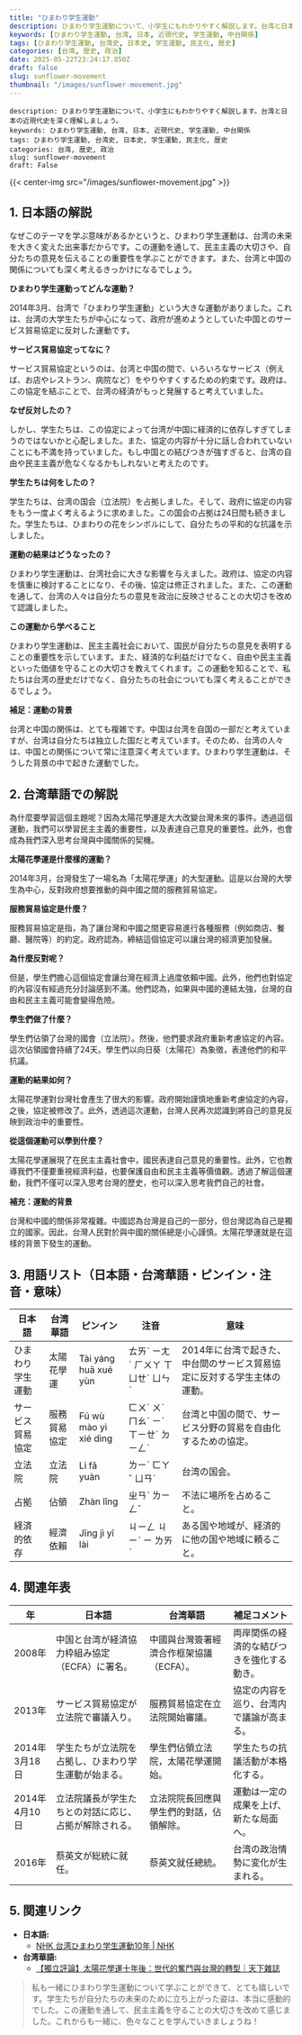 ```yaml
---
title: "ひまわり学生運動"
description: ひまわり学生運動について、小学生にもわかりやすく解説します。台湾と日本の近現代史を深く理解しましょう。
keywords: [ひまわり学生運動, 台湾, 日本, 近現代史, 学生運動, 中台関係]
tags: [ひまわり学生運動, 台湾史, 日本史, 学生運動, 民主化, 歴史]
categories: [台湾, 歴史, 政治]
date: 2025-05-22T23:24:17.850Z
draft: false
slug: sunflower-movement
thumbnail: "/images/sunflower-movement.jpg"
---
```


```
description: ひまわり学生運動について、小学生にもわかりやすく解説します。台湾と日本の近現代史を深く理解しましょう。
keywords: ひまわり学生運動, 台湾, 日本, 近現代史, 学生運動, 中台関係
tags: ひまわり学生運動, 台湾史, 日本史, 学生運動, 民主化, 歴史
categories: 台湾, 歴史, 政治
slug: sunflower-movement
draft: False
```

{{< center-img src="/images/sunflower-movement.jpg" >}}

## 1. 日本語の解説

なぜこのテーマを学ぶ意味があるかというと、ひまわり学生運動は、台湾の未来を大きく変えた出来事だからです。この運動を通して、民主主義の大切さや、自分たちの意見を伝えることの重要性を学ぶことができます。また、台湾と中国の関係についても深く考えるきっかけになるでしょう。

**ひまわり学生運動ってどんな運動？**

2014年3月、台湾で「ひまわり学生運動」という大きな運動がありました。これは、台湾の大学生たちが中心になって、政府が進めようとしていた中国とのサービス貿易協定に反対した運動です。

**サービス貿易協定ってなに？**

サービス貿易協定というのは、台湾と中国の間で、いろいろなサービス（例えば、お店やレストラン、病院など）をやりやすくするための約束です。政府は、この協定を結ぶことで、台湾の経済がもっと発展すると考えていました。

**なぜ反対したの？**

しかし、学生たちは、この協定によって台湾が中国に経済的に依存しすぎてしまうのではないかと心配しました。また、協定の内容が十分に話し合われていないことにも不満を持っていました。もし中国との結びつきが強すぎると、台湾の自由や民主主義が危なくなるかもしれないと考えたのです。

**学生たちは何をしたの？**

学生たちは、台湾の国会（立法院）を占拠しました。そして、政府に協定の内容をもう一度よく考えるように求めました。この国会の占拠は24日間も続きました。学生たちは、ひまわりの花をシンボルにして、自分たちの平和的な抗議を示しました。

**運動の結果はどうなったの？**

ひまわり学生運動は、台湾社会に大きな影響を与えました。政府は、協定の内容を慎重に検討することになり、その後、協定は修正されました。また、この運動を通して、台湾の人々は自分たちの意見を政治に反映させることの大切さを改めて認識しました。

**この運動から学べること**

ひまわり学生運動は、民主主義社会において、国民が自分たちの意見を表明することの重要性を示しています。また、経済的な利益だけでなく、自由や民主主義といった価値を守ることの大切さを教えてくれます。この運動を知ることで、私たちは台湾の歴史だけでなく、自分たちの社会についても深く考えることができるでしょう。

**補足：運動の背景**

台湾と中国の関係は、とても複雑です。中国は台湾を自国の一部だと考えていますが、台湾は自分たちは独立した国だと考えています。そのため、台湾の人々は、中国との関係について常に注意深く考えています。ひまわり学生運動は、そうした背景の中で起きた運動でした。

## 2. 台湾華語での解説

為什麼要學習這個主題呢？因為太陽花學運是大大改變台灣未來的事件。透過這個運動，我們可以學習民主主義的重要性，以及表達自己意見的重要性。此外，也會成為我們深入思考台灣與中國關係的契機。

**太陽花學運是什麼樣的運動？**

2014年3月，台灣發生了一場名為「太陽花學運」的大型運動。這是以台灣的大學生為中心，反對政府想要推動的與中國之間的服務貿易協定。

**服務貿易協定是什麼？**

服務貿易協定是指，為了讓台灣和中國之間更容易進行各種服務（例如商店、餐廳、醫院等）的約定。政府認為，締結這個協定可以讓台灣的經濟更加發展。

**為什麼反對呢？**

但是，學生們擔心這個協定會讓台灣在經濟上過度依賴中國。此外，他們也對協定的內容沒有經過充分討論感到不滿。他們認為，如果與中國的連結太強，台灣的自由和民主主義可能會變得危險。

**學生們做了什麼？**

學生們佔領了台灣的國會（立法院）。然後，他們要求政府重新考慮協定的內容。這次佔領國會持續了24天。學生們以向日葵（太陽花）為象徵，表達他們的和平抗議。

**運動的結果如何？**

太陽花學運對台灣社會產生了很大的影響。政府開始謹慎地重新考慮協定的內容，之後，協定被修改了。此外，透過這次運動，台灣人民再次認識到將自己的意見反映到政治中的重要性。

**從這個運動可以學到什麼？**

太陽花學運展現了在民主主義社會中，國民表達自己意見的重要性。此外，它也教導我們不僅要重視經濟利益，也要保護自由和民主主義等價值觀。透過了解這個運動，我們不僅可以深入思考台灣的歷史，也可以深入思考我們自己的社會。

**補充：運動的背景**

台灣和中國的關係非常複雜。中國認為台灣是自己的一部分，但台灣認為自己是獨立的國家。因此，台灣人民對於與中國的關係總是小心謹慎。太陽花學運就是在這樣的背景下發生的運動。

## 3. 用語リスト（日本語・台湾華語・ピンイン・注音・意味）

| 日本語 | 台湾華語 | ピンイン | 注音 | 意味 |
|---|---|---|---|---|
| ひまわり学生運動 | 太陽花學運 | Tài yáng huā xué yùn | ㄊㄞˋ ㄧㄤˊ ㄏㄨㄚ ㄒㄩㄝˊ ㄩㄣˋ | 2014年に台湾で起きた、中台間のサービス貿易協定に反対する学生主体の運動。 |
| サービス貿易協定 | 服務貿易協定 | Fú wù mào yì xié dìng | ㄈㄨˊ ㄨˋ ㄇㄠˋ ㄧˋ ㄒㄧㄝˊ ㄉㄧㄥˋ | 台湾と中国の間で、サービス分野の貿易を自由化するための協定。 |
| 立法院 | 立法院 | Lì fǎ yuàn | ㄌㄧˋ ㄈㄚˇ ㄩㄢˋ | 台湾の国会。 |
| 占拠 | 佔領 | Zhàn lǐng | ㄓㄢˋ ㄌㄧㄥˇ | 不法に場所を占めること。 |
| 経済的依存 | 經濟依賴 | Jīng jì yī lài | ㄐㄧㄥ ㄐㄧˋ ㄧ ㄌㄞˋ | ある国や地域が、経済的に他の国や地域に頼ること。 |

## 4. 関連年表

| 年 | 日本語 | 台湾華語 | 補足コメント |
|---|---|---|---|
| 2008年 | 中国と台湾が経済協力枠組み協定（ECFA）に署名。 | 中國與台灣簽署經濟合作框架協議（ECFA）。 | 両岸関係の経済的な結びつきを強化する動き。 |
| 2013年 | サービス貿易協定が立法院で審議入り。 | 服務貿易協定在立法院開始審議。 | 協定の内容を巡り、台湾内で議論が高まる。 |
| 2014年3月18日 | 学生たちが立法院を占拠し、ひまわり学生運動が始まる。 | 學生們佔領立法院，太陽花學運開始。 | 学生たちの抗議活動が本格化する。 |
| 2014年4月10日 | 立法院議長が学生たちとの対話に応じ、占拠が解除される。 | 立法院院長回應與學生們的對話，佔領解除。 | 運動は一定の成果を上げ、新たな局面へ。 |
| 2016年 | 蔡英文が総統に就任。 | 蔡英文就任總統。 | 台湾の政治情勢に変化が生まれる。 |

## 5. 関連リンク

*   **日本語:** 
    *   [NHK 台湾ひまわり学生運動10年 | NHK](https://www.nhk.or.jp/kokusai/taiwan2024/)
*   **台湾華語:**
    *   [【獨立評論】太陽花學運十年後：世代的奮鬥與台灣的轉型｜天下雜誌](https://www.cw.com.tw/article/5129253)

> 私も一緒にひまわり学生運動について学ぶことができて、とても嬉しいです。学生たちが自分たちの未来のために立ち上がった姿は、本当に感動的でした。この運動を通して、民主主義を守ることの大切さを改めて感じました。これからも一緒に、色々なことを学んでいきましょうね！
